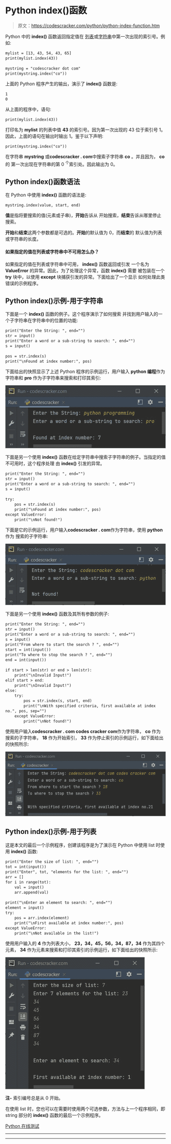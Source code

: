 # Python index()函数

> 原文：<https://codescracker.com/python/python-index-function.htm>

Python 中的 **index()** 函数返回指定值在 [列表](/python/python-lists.htm)或[字符串](/python/python-strings.htm)中第一次出现的索引号。例如:

```
mylist = [13, 43, 54, 43, 65]
print(mylist.index(43))

mystring = "codescracker dot com"
print(mystring.index("co"))
```

上面的 Python 程序产生的输出，演示了 **index()** 函数是:

```
1
0
```

从上面的程序中，语句:

```
print(mylist.index(43))
```

打印名为 **mylist** 的列表中值 **43** 的索引号。因为第一次出现的 43 位于索引号 1。因此，上面的语句在输出时输出 1。鉴于以下声明:

```
print(mystring.index("co"))
```

在字符串 **mystring** 或**codescracker . com**中搜索子字符串 **co** 。并且因为， **co** 的 第一次出现在字符串的第 0 <sup>个</sup>索引处。因此输出为 0。

## Python index()函数语法

在 Python 中使用 **index()** 函数的语法是:

```
mystring.index(value, start, end)
```

**值**是指将要搜索的值(元素或子串)，**开始**告诉从 开始搜索，**结束**告诉从哪里停止搜索。

**开始**和**结束**这两个参数都是可选的。**开始**的默认值为 0，而**结束**的 默认值为列表或字符串的长度。

#### 如果指定的值在列表或字符串中不可用怎么办？

如果指定的值在列表或字符串中可用， **index()** 函数返回或引发 一个名为 **ValueError** 的异常。因此，为了处理这个异常，函数 **index()** 需要 被包装在一个 **try** 块中，以使用 **except** 块捕获引发的异常。下面给出了一个显示 如何处理此类错误的示例程序。

## Python index()示例-用于字符串

下面是一个 **index()** 函数的例子。这个程序演示了如何搜索 并找到用户输入的一个子字符串在字符串中的位置的功能:

```
print("Enter the String: ", end="")
str = input()
print("Enter a word or a sub-string to search: ", end="")
s = input()

pos = str.index(s)
print("\nFound at index number:", pos)
```

下面给出的快照显示了上述 Python 程序的示例运行，用户输入 **python 编程**作为 字符串和 **pro** 作为子字符串来搜索和打印其索引:

![python index function](img/3cc9b179d0ae1a09820b3b6804d217d8.png)

下面是另一个使用 **index()** 函数在给定字符串中搜索子字符串的例子。当指定的值不可用时，这个程序处理 由 **index()** 引发的异常。

```
print("Enter the String: ", end="")
str = input()
print("Enter a word or a sub-string to search: ", end="")
s = input()

try:
    pos = str.index(s)
    print("\nFound at index number:", pos)
except ValueError:
    print("\nNot found!")
```

下面是它的示例运行，用户输入**codescracker . com**作为字符串，使用 **python** 作为 搜索的子字符串:

![python index function example](img/011cf5b406fff5c2ff7d87a9f72cdeda.png)

下面是另一个使用 **index()** 函数及其所有参数的例子:

```
print("Enter the String: ", end="")
str = input()
print("Enter a word or a sub-string to search: ", end="")
s = input()
print("From where to start the search ? ", end="")
start = int(input())
print("To where to stop the search ? ", end="")
end = int(input())

if start > len(str) or end > len(str):
    print("\nInvalid Input!")
elif start > end:
    print("\nInvalid Input!")
else:
    try:
        pos = str.index(s, start, end)
        print("\nWith specified criteria, first available at index no.", pos, sep="")
    except ValueError:
        print("\nNot found!")
```

使用用户输入**codescracker . com codes cracker com**作为字符串， **co** 作为 搜索的子字符串， **18** 作为开始索引， **33** 作为停止索引的示例运行，如下面给出的快照所示:

![python index function program](img/60c5f1430081899513ee88b86b3798fa.png)

## Python index()示例-用于列表

这是本文的最后一个示例程序，创建该程序是为了演示在 Python 中使用 list 时使用 **index()** 函数:

```
print("Enter the size of list: ", end="")
tot = int(input())
print("Enter", tot, "elements for the list: ", end="")
arr = []
for i in range(tot):
    val = input()
    arr.append(val)

print("\nEnter an element to search: ", end="")
element = input()
try:
    pos = arr.index(element)
    print("\nFirst available at index number:", pos)
except ValueError:
    print("\nNot available in the list!")
```

使用用户输入的 **4** 作为列表大小， **23，34，45，56，34，87，34** 作为其四个元素， **34** 作为元素来搜索和打印其索引的示例运行，如下面给出的快照所示:

![python index function example for list](img/05d683ebd16519cf5c5c5091e05d5474.png)

**注-** 索引编号总是从 0 开始。

在使用 list 时，您也可以在需要时使用两个可选参数，方法与上一个程序相同，即 string 部分的 **index()** 函数的最后一个示例程序。

[Python 在线测试](/exam/showtest.php?subid=10)

* * *

* * *